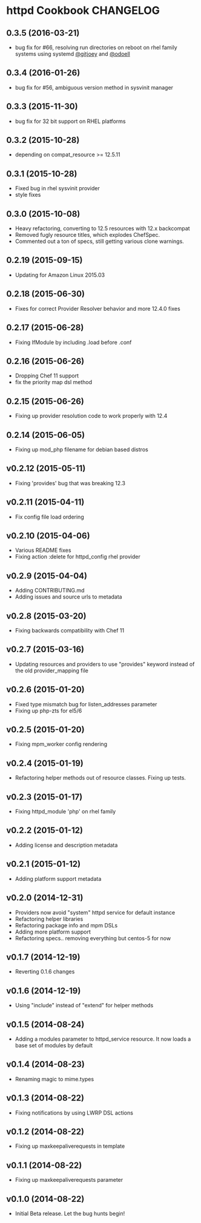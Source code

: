 httpd Cookbook CHANGELOG
========================

0.3.5 (2016-03-21) 
------------------
- bug fix for #66, resolving run directories on reboot on rhel family systems using systemd [@gitjoey](https://github.com/gitjoey) and [@odoell](https://github.com/odoell)

0.3.4 (2016-01-26)
------------------
- bug fix for #56, ambiguous version method in sysvinit manager

0.3.3 (2015-11-30)
------------------
- bug fix for 32 bit support on RHEL platforms

0.3.2 (2015-10-28)
------------------
- depending on compat_resource >= 12.5.11

0.3.1 (2015-10-28)
------------------
- Fixed bug in rhel sysvinit provider
- style fixes

0.3.0 (2015-10-08)
------------------
- Heavy refactoring, converting to 12.5 resources with 12.x backcompat
- Removed fugly resource titles, which explodes ChefSpec.
- Commented out a ton of specs, still getting various clone warnings.

0.2.19 (2015-09-15)
------------------
- Updating for Amazon Linux 2015.03

0.2.18 (2015-06-30)
------------------
- Fixes for correct Provider Resolver behavior and more 12.4.0 fixes

0.2.17 (2015-06-28)
-------------------
- Fixing IfModule by including .load before .conf

0.2.16 (2015-06-26)
-------------------
- Dropping Chef 11 support
- fix the priority map dsl method

0.2.15 (2015-06-26)
-------------------
- Fixing up provider resolution code to work properly with 12.4

0.2.14 (2015-06-05)
-------------------
- Fixing up mod_php filename for debian based distros

v0.2.12 (2015-05-11)
-------------------
- Fixing 'provides' bug that was breaking 12.3

v0.2.11 (2015-04-11)
-------------------
- Fix config file load ordering

v0.2.10 (2015-04-06)
-------------------
- Various README fixes
- Fixing action :delete for httpd_config rhel provider

v0.2.9 (2015-04-04)
-------------------
- Adding CONTRIBUTING.md
- Adding issues and source urls to metadata

v0.2.8 (2015-03-20)
-------------------
- Fixing backwards compatibility with Chef 11

v0.2.7 (2015-03-16)
-------------------
- Updating resources and providers to use "provides" keyword instead
  of the old provider_mapping file

v0.2.6 (2015-01-20)
-------------------
- Fixed type mismatch bug for listen_addresses parameter
- Fixing up php-zts for el5/6

v0.2.5 (2015-01-20)
-------------------
- Fixing mpm_worker config rendering

v0.2.4 (2015-01-19)
-------------------
- Refactoring helper methods out of resource classes. Fixing up tests.

v0.2.3 (2015-01-17)
-------------------
- Fixing httpd_module 'php' on rhel family

v0.2.2 (2015-01-12)
-------------------
- Adding license and description metadata

v0.2.1 (2015-01-12)
-------------------
- Adding platform support metadata

v0.2.0 (2014-12-31)
-------------------
- Providers now avoid "system" httpd service for default instance
- Refactoring helper libraries
- Refactoring package info and mpm DSLs
- Adding more platform support
- Refactoring specs.. removing everything but centos-5 for now

v0.1.7 (2014-12-19)
-------------------
- Reverting 0.1.6 changes

v0.1.6 (2014-12-19)
-------------------
- Using "include" instead of "extend" for helper methods

v0.1.5 (2014-08-24)
-------------------
- Adding a modules parameter to httpd_service resource. It now loads a base set of modules by default

v0.1.4 (2014-08-23)
-------------------
- Renaming magic to mime.types

v0.1.3 (2014-08-22)
-------------------
- Fixing notifications by using LWRP DSL actions

v0.1.2 (2014-08-22)
-------------------
- Fixing up maxkeepaliverequests in template

v0.1.1 (2014-08-22)
-------------------
- Fixing up maxkeepaliverequests parameter

v0.1.0 (2014-08-22)
-------------------
- Initial Beta release. Let the bug hunts begin!
